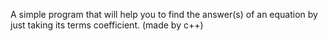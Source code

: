A simple program that will help you to find the answer(s) of an equation by just taking its terms coefficient.
(made by c++)